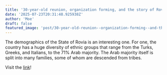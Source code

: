 ```yaml
---
title: '30-year-old reunion, organization forming, and the story of Rovia’s long lost tribes.'
date: '2025-07-23T20:31:48.925938Z'
author: 'Moe'
draft: false
featured_image: 'post/30-year-old-reunion--organization-forming--and-the-story-of-rovia-s-long-lost-tribes--2025-07-23-20-31-48.925938/view'
---
```


The demographics of the State of Rovia is an interesting one. For one, the country has a huge diversity of ethnic groups that range from the Turks, Greeks, and Italians, to the 71% Arab majority. The Arab majority itself is split into many families, some of whom are descended from tribes.

Visit the [link](https://therovianreporter.wordpress.com/2025/07/19/30-year-old-reunion-organization-forming-and-the-story-of-rovias-long-lost-tribes/)!
